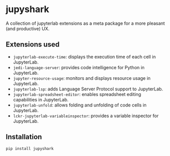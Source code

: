 # jupyshark

A collection of jupyterlab extensions as a meta package for a more pleasant (and productive) UX.

## Extensions used

- `jupyterlab-execute-time`: displays the execution time of each cell in JupyterLab.
- `jedi-language-server`: provides code intelligence for Python in JupyterLab.
- `jupyter-resource-usage`: monitors and displays resource usage in JupyterLab.
- `jupyterlab-lsp`: adds Language Server Protocol support to JupyterLab.
- `jupyterlab-spreadsheet-editor`: enables spreadsheet editing capabilities in JupyterLab.
- `jupyterlab-unfold`: allows folding and unfolding of code cells in JupyterLab.
- `lckr-jupyterlab-variableinspector`: provides a variable inspector for JupyterLab.

## Installation

```bash
pip install jupyshark
```
